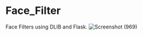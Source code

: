 # Face_Filter
Face Filters using DLIB and Flask.
![Screenshot (969)](https://user-images.githubusercontent.com/85671929/209692037-a2dd5d19-71d1-44cb-8015-5cf6422b24c3.png)
